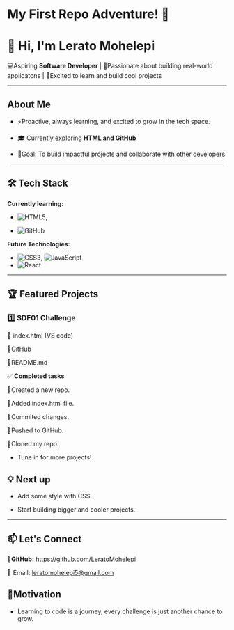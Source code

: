 # My First Repo Adventure! 🤗

# 👋 Hi, I'm Lerato Mohelepi

💻Aspiring **Software Developer** | 🌟Passionate about building real-world applicatons | 🌟Excited to learn and build cool projects

---

##  About Me

- ⚡Proactive, always learning, and excited to grow in the tech space.
  
- 🎓 Currently exploring **HTML and GitHub**
  
- 🎯Goal: To build impactful projects and collaborate with other developers

---

## 🛠️ Tech Stack

**Currently learning:**

- ![HTML5](https://img.shields.io/badge/-HTML5-black?style=flat-circle&logo=html5&logoColor=white),

- ![GitHub](https://img.shields.io/badge/-GitHub-181717?style=flat-circle&logo=github)

**Future Technologies:**

- ![CSS3](https://img.shields.io/badge/-CSS3-black?style=flat-circle&logo=css3), ![JavaScript](https://img.shields.io/badge/-JavaScript-black?style=flat-circle&logo=javascript)
- ![React](https://img.shields.io/badge/-React-black?style=flat-circle&logo=react)

---

## 🏆 Featured Projects

### **1️⃣ SDF01 Challenge**

🔹 index.html (VS code)

🔹GitHub

🔹README.md 


✅ **Completed tasks**

🔹Created a new repo.

🔹Added index.html file.

🔹Commited changes.

🔹Pushed to GitHub.

🔹Cloned my repo.

- Tune in for more projects!

## 💡 Next up

- Add some style with CSS.

- Start building bigger and cooler projects.

---

## 📫 Let's Connect

📌**GitHub:** https://github.com/LeratoMohelepi

📧 Email: leratomohelepi5@gmail.com

## 🌟**Motivation**

- Learning to code is a journey, every challenge is just another chance to grow. 
